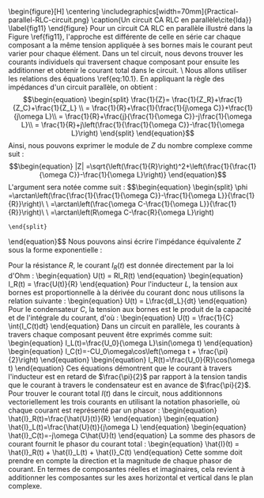 \begin{figure}[H]
\centering
\includegraphics[width=70mm]{Practical-parallel-RLC-circuit.png}
\caption{Un circuit CA RLC en parallèle\cite{Ida}}
\label{fig11}
\end{figure}
Pour un circuit CA RLC en parallèle illustré dans la Figure \ref{fig11}, l'approche est différente de celle en série car chaque composant a la même tension appliquée à ses bornes mais le courant peut varier pour chaque élément. Dans un tel circuit, nous devons trouver les courants individuels qui traversent chaque composant pour ensuite les additionner et obtenir le courant total dans le circuit.
\\
Nous allons utiliser les relations des équations \ref{eq:10.1}. En appliquant la règle des impédances d'un circuit parallèle, on obtient :
$$\begin{equation}
    \begin{split}
        \frac{1}{Z}= \frac{1}{Z_R}+\frac{1}{Z_C}+\frac{1}{Z_L} \\
        = \frac{1}{R}+\frac{1}{\frac{1}{j\omega C}}+\frac{1}{j\omega L}\\
        = \frac{1}{R}+\frac{j}{\frac{1}{\omega C}}-j\frac{1}{\omega L}\\
        = \frac{1}{R}+j\left(\frac{1}{\frac{1}{\omega C}}-\frac{1}{\omega L}\right)
    \end{split}
\end{equation}$$
Ainsi, nous pouvons exprimer le module de $Z$ du nombre complexe comme suit :
$$\begin{equation}
    |Z| =\sqrt{\left(\frac{1}{R}\right)^2+\left(\frac{1}{\frac{1}{\omega C}}-\frac{1}{\omega L}\right)}
\end{equation}$$
L'argument sera notée comme suit :
$$\begin{equation}
    \begin{split}
        \phi =\arctan\left(\frac{\frac{1}{\frac{1}{\omega C}}-\frac{1}{\omega L}}{\frac{1}{R}}\right)\\
\\
        =\arctan\left(\frac{\omega C-\frac{1}{\omega L}}{\frac{1}{R}}\right)\\
        \\
        =\arctan\left(R\omega C-\frac{R}{\omega L}\right)
        
    \end{split}
\end{equation}$$
Nous pouvons ainsi écrire l'impédance équivalente $Z$ sous la forme exponentielle :





Pour la résistance $R$, le courant $I_R(t)$ est donnée directement par la loi d'Ohm :
\begin{equation}
    U(t) = RI_R(t)
\end{equation}
\begin{equation}
    I_R(t) = \frac{U(t)}{R}
\end{equation}
Pour l'inducteur $L$, la tension aux bornes est proportionnelle à la dérivée du courant donc nous utilisons la relation suivante :
\begin{equation}
    U(t) = L\frac{dI_L}{dt}
\end{equation}
Pour le condensateur $C$, la tension aux bornes est le produit de la capacité et de l'intégrale du courant, d'où :
\begin{equation}
    U(t) = \frac{1}{C} \int{I_C(t)dt}
\end{equation}
Dans un circuit en parallèle, les courants à travers chaque composant peuvent être exprimés comme 
suit:
\begin{equation}
    I_L(t)=\frac{U_0}{\omega L}\sin(\omega t)
\end{equation}
\begin{equation}
    I_C(t)=-CU_0\omega\cos\left(\omega t + \frac{\pi}{2}\right)
\end{equation}
\begin{equation}
    I_R(t)=\frac{U_0}{R}\cos(\omega t)
\end{equation}
Ces équations démontrent que le courant à travers l'inducteur est en retard de $\frac{\pi}{2}$ par rapport à la tension tandis que le courant à travers le condensateur est en avance de $\frac{\pi}{2}$. Pour trouver le courant total $I(t)$ dans le circuit,  nous additionnons vectoriellement les trois courants en utilisant la notation phasorielle, où chaque courant est représenté par un phasor :
\begin{equation}
    \hat{I}_R(t)=\frac{\hat{U}(t)}{R}
\end{equation}
\begin{equation}
    \hat{I}_L(t)=\frac{\hat{U}(t)}{j\omega L}
\end{equation}
\begin{equation}
    \hat{I}_C(t)=-j\omega C\hat{U}(t)
\end{equation}
La somme des phasors de courant fournit le phasor du courant total :
\begin{equation}
    \hat{I}(t) = \hat{I}_R(t) + \hat{I}_L(t) + \hat{I}_C(t)
\end{equation}
Cette somme doit prendre en compte la direction et la magnitude de chaque phasor de courant. En termes de composantes réelles et imaginaires, cela revient à additionner les composantes sur les axes horizontal et vertical dans le plan complexe.
